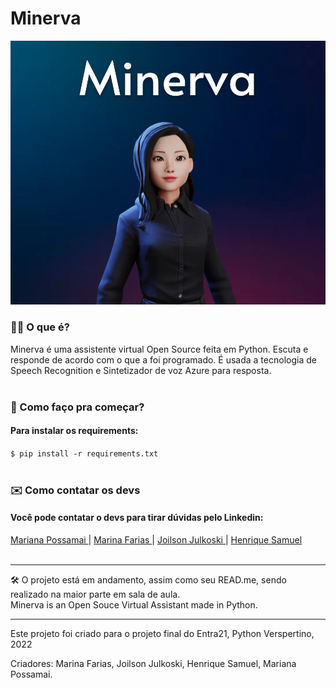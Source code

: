 # Minerva


<img src="images/Minerva.png">
<h3>👩🏻 O que é?</h3>
Minerva é uma assistente virtual Open Source feita em Python. Escuta e responde de acordo com o que a foi programado. É usada a tecnologia de Speech Recognition e Sintetizador de voz Azure para resposta. 
<br>
<br>
<h3>🔌 Como faço pra começar?</h3>
<h4>Para instalar os requirements:</h4>
<code>$ pip install -r requirements.txt</code>
<br>
<br>
<h3>✉️ Como contatar os devs</h3>
<h4>Você pode contatar o devs para tirar dúvidas pelo Linkedin:</h4>
<a href='https://www.linkedin.com/in/mariana-possamai-bb899a214'> Mariana Possamai  </a>|
<a href="https://www.linkedin.com/in/marinafariastech/">Marina Farias </a> |
<a href ="https://www.linkedin.com/in/joilson-julkoski-souza-2116581a8/">Joilson Julkoski </a> |
<a href="https://www.linkedin.com/in/henrique-samuel-de-andrade-2165a8244/">Henrique Samuel </a> 
<br>
<br>
<hr>
🛠  O projeto está em andamento, assim como seu READ.me, sendo realizado na maior parte em sala de aula.<br>
Minerva is an Open Souce Virtual Assistant made in Python.
<br>
<hr>
Este projeto foi criado para o projeto final do Entra21, Python Verspertino, 2022

Criadores: Marina Farias, Joilson Julkoski, Henrique Samuel, Mariana Possamai.
